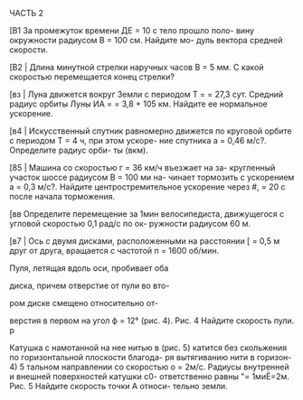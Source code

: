 ЧАСТЬ 2

[В1 За промежуток времени ДЕ = 10 с тело прошло поло-
вину окружности радиусом В = 100 см. Найдите мо-
дуль вектора средней скорости.

[В2 | Длина минутной стрелки наручных часов В = 5 мм.
С какой скоростью перемещается конец стрелки?

[вз | Луна движется вокруг Земли с периодом Т =
= 27,3 сут. Средний радиус орбиты Луны ИА =
= 3,8 + 105 км. Найдите ее нормальное ускорение.

[в4 | Искусственный спутник равномерно движется по
круговой орбите с периодом Т = 4 ч, при этом ускоре-
ние спутника а = 0,46 м/с?. Определите радиус орби-
ты (вкм).

[85 | Машина со скоростью г = 36 км/ч въезжает на за-
кругленный участок шоссе радиусом В = 100 ми на-
чинает тормозить с ускорением а = 0,3 м/с?. Найдите
центростремительное ускорение через #, = 20 с после
начала торможения.

[вв Определите перемещение за 1мин велосипедиста,
движущегося с угловой скоростью 0,1 рад/с по ок-
ружности радиусом 60 м.

[в7 | Ось с двумя дисками, расположенными
на расстоянии [ = 0,5 м друг от друга,
вращается с частотой п = 1600 об/мин.

Пуля, летящая вдоль оси, пробивает оба

диска, причем отверстие от пули во вто-

ром диске смещено относительно от-

верстия в первом на угол ф = 12° (рис. 4). Рис. 4
Найдите скорость пули. р

Катушка с намотанной на нее нитью в
(рис. 5) катится без скольжения по
горизонтальной плоскости благода-
ря вытягиванию нити в горизон- 4) 5
тальном направлении со скоростью
о = 2м/с. Радиусы внутренней и
внешней поверхностей катушки с0-
ответственно равны "= 1миЁ=2м. Рис. 5
Найдите скорость точки А относи-
тельно земли.
